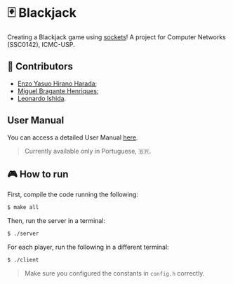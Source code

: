 # 🃏 Blackjack

Creating a Blackjack game using [sockets](https://en.wikipedia.org/wiki/Network_socket)! A project for Computer Networks (SSC0142), ICMC-USP.

## 🤝 Contributors

- [Enzo Yasuo Hirano Harada](https://github.com/Ensuo);
- [Miguel Bragante Henriques](https://github.com/MiguelHenri);
- [Leonardo Ishida](https://github.com/LeonardoIshida).

## User Manual

You can access a detailed User Manual [here](https://docs.google.com/document/d/1Bcog3MytZmwKFbEZSdTOFddpklbQHotmh_SQs0gWAjg/edit?usp=sharing).
> Currently available only in Portuguese, 🇧🇷.

## 🎮 How to run

First, compile the code running the following:
```bash
$ make all
```

Then, run the server in a terminal:
```bash
$ ./server
```

For each player, run the following in a different terminal:
```bash
$ ./client
``` 
> Make sure you configured the constants in `config.h` correctly.

